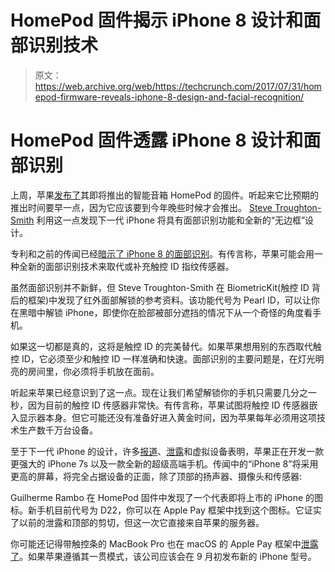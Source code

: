 # HomePod 固件揭示 iPhone 8 设计和面部识别技术

> 原文：<https://web.archive.org/web/https://techcrunch.com/2017/07/31/homepod-firmware-reveals-iphone-8-design-and-facial-recognition/>

# HomePod 固件透露 iPhone 8 设计和面部识别

上周，苹果[发布了](https://web.archive.org/web/20221207131104/https://9to5mac.com/2017/07/28/homepod-firmware-details/)其即将推出的智能音箱 HomePod 的固件。听起来它比预期的推出时间要早一点，因为它应该要到今年晚些时候才会推出。 [Steve Troughton-Smith](https://web.archive.org/web/20221207131104/https://twitter.com/stroughtonsmith) 利用这一点发现下一代 iPhone 将具有面部识别功能和全新的“无边框”设计。

专利和之前的传闻已经[暗示了 iPhone 8 的面部识别](https://web.archive.org/web/20221207131104/https://beta.techcrunch.com/2017/07/06/this-apple-patent-could-describe-facial-recognition-for-the-next-iphone/)。有传言称，苹果可能会用一种全新的面部识别技术来取代或补充触控 ID 指纹传感器。

虽然面部识别并不新鲜，但 Steve Troughton-Smith 在 BiometricKit(触控 ID 背后的框架)中发现了红外面部解锁的参考资料。该功能代号为 Pearl ID，可以让你在黑暗中解锁 iPhone，即使你在脸部被部分遮挡的情况下从一个奇怪的角度看手机。

如果这一切都是真的，这将是触控 ID 的完美替代。如果苹果想用别的东西取代触控 ID，它必须至少和触控 ID 一样准确和快速。面部识别的主要问题是，在灯光明亮的房间里，你必须将手机放在面前。

听起来苹果已经意识到了这一点。现在让我们希望解锁你的手机只需要几分之一秒，因为目前的触控 ID 传感器非常快。有传言称，苹果试图将触控 ID 传感器嵌入显示器本身。但它可能还没有准备好进入黄金时间，因为苹果每年必须用这项技术生产数千万台设备。

至于下一代 iPhone 的设计，许多[报道](https://web.archive.org/web/20221207131104/https://beta.techcrunch.com/2017/02/19/the-next-iphone-could-have-a-bigger-screen-and-more-battery/)、[泄露](https://web.archive.org/web/20221207131104/https://beta.techcrunch.com/2017/04/27/another-iphone-8-leak-hints-at-wireless-charging/)和虚拟设备表明，苹果正在开发一款更强大的 iPhone 7s 以及一款全新的超级高端手机。传闻中的“iPhone 8”将采用更高的屏幕，将完全占据设备的正面，除了顶部的扬声器、摄像头和传感器:

Guilherme Rambo‏ 在 HomePod 固件中发现了一个代表即将上市的 iPhone 的图标。新手机目前代号为 D22，你可以在 Apple Pay 框架中找到这个图标。它证实了以前的泄露和顶部的剪切，但这一次它直接来自苹果的服务器。

你可能还记得带触控条的 MacBook Pro 也在 macOS 的 Apple Pay 框架中[泄露了](https://web.archive.org/web/20221207131104/https://www.macrumors.com/2016/10/25/images-of-new-macbook-pro-leaked/)。如果苹果遵循其一贯模式，该公司应该会在 9 月初发布新的 iPhone 型号。